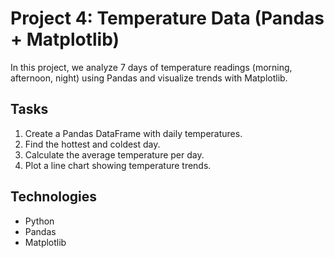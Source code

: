 # Project 4: Temperature Data (Pandas + Matplotlib)

In this project, we analyze 7 days of temperature readings (morning, afternoon, night) using Pandas and visualize trends with Matplotlib.

## Tasks
1. Create a Pandas DataFrame with daily temperatures.
2. Find the hottest and coldest day.
3. Calculate the average temperature per day.
4. Plot a line chart showing temperature trends.

## Technologies
- Python
- Pandas
- Matplotlib

